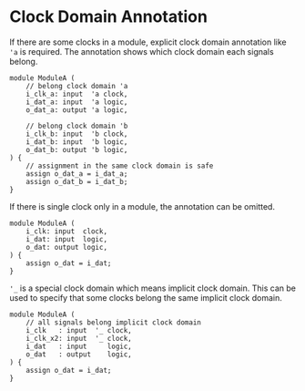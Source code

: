 # Clock Domain Annotation

If there are some clocks in a module, explicit clock domain annotation like `'a` is required.
The annotation shows which clock domain each signals belong.

```veryl,playground
module ModuleA (
    // belong clock domain 'a
    i_clk_a: input  'a clock,
    i_dat_a: input  'a logic,
    o_dat_a: output 'a logic,

    // belong clock domain 'b
    i_clk_b: input  'b clock,
    i_dat_b: input  'b logic,
    o_dat_b: output 'b logic,
) {
    // assignment in the same clock domain is safe
    assign o_dat_a = i_dat_a;
    assign o_dat_b = i_dat_b;
}
```

If there is single clock only in a module, the annotation can be omitted.

```veryl,playground
module ModuleA (
    i_clk: input  clock,
    i_dat: input  logic,
    o_dat: output logic,
) {
    assign o_dat = i_dat;
}
```

`'_` is a special clock domain which means implicit clock domain.
This can be used to specify that some clocks belong the same implicit clock domain.

```veryl,playground
module ModuleA (
    // all signals belong implicit clock domain
    i_clk   : input  '_ clock,
    i_clk_x2: input  '_ clock,
    i_dat   : input     logic,
    o_dat   : output    logic,
) {
    assign o_dat = i_dat;
}
```
